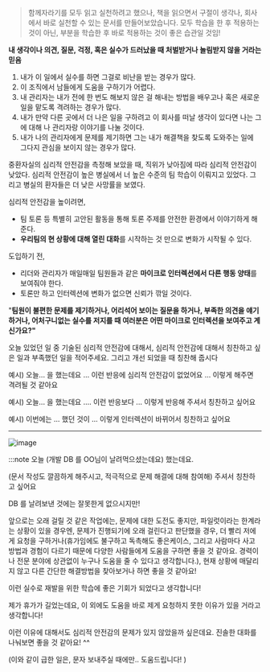 
> 함께자라기를 모두 읽고 실천하려고 했으나, 책을 읽으면서 구절이 생각나, 회사에서 바로 실천할 수 있는 문서를 만들어보았습니다. 
> 모두 학습을 한 후 적용하는 것이 아닌, 부분을 학습한 후 바로 적용하는 것이 좋은 습관일 것임! 

**내 생각이나 의견, 질문, 걱정, 혹은 실수가 드러났을 때 처벌받거나 놀림받지 않을 거라는 믿음**

1. 내가 이 일에서 실수를 하면 그걸로 비난을 받는 경우가 많다.
2. 이 조직에서 남들에게 도움을 구하기가 어렵다.
3. 내 관리자는 내가 전에 한 번도 해보지 않은 걸 해내는 방법을 배우고나 혹은 새로운 일을 맡도록 격려하는 경우가 많다.
4. 내가 만약 다른 곳에서 더 나은 일을 구하려고 이 회사를 떠날 생각이 있다면 나는 그에 대해 나 관리자랑 이야기를 나눌 것이다.
5. 내가 나의 관리자에게 문제를 제기하면 그는 내가 해결책을 찾도록 도와주는 일에 그다지 관심을 보이지 않는 경우가 많다.

중환자실의 심리적 안전감을 측정해 보았을 때, 직위가 낮아짐에 따라 심리적 안전감이 낮았다. 심리적 안전감이 높은 병실에서 너 높은 수준의 팀 학습이 이뤄지고 있었다. 그리고 병실의 환자들은 더 낮은 사망률을 보였다.

심리적 안전감을 높이려면,

- 팀 토론 등 특별히 고안된 활동을 통해 토론 주제를 안전한 환경에서 이야기하게 해준다.
- **우리팀의 현 상황에 대해 열린 대화**를 시작하는 것 만으로 변화가 시작될 수 있다.

도입하기 전,

- 리더와 관리자가 매일매일 팀원들과 같은 **마이크로 인터렉션에서 다른 행동 양태**를 보여줘야 한다.
- 토론만 하고 인터렉션에 변화가 없으면 신뢰가 깎일 것이다.

"**팀원이 불편한 문제를 제기하거나, 어리석어 보이는 질문을 하거나, 부족한 의견을 얘기하거나, 어처구니없는 실수를 저지를 때 여러분은 어떤 마이크로 인터렉션을 보여주고 계신가요?"**

오늘 있었던 일 중 기술된 심리적 안전감에 대해서,  심리적 안전감에 대해서 칭찬하고 싶은 일과 부족했던 일을 적어주세요. 그리고 개선 되었을 때 칭찬해 줍시다

예시) 오늘... 을 했는데요 ... 이런 반응에 심리적 안전감이 없었어요 ... 이렇게 해주면 격려될 것 같아요

예시) 오늘... 을 했는데요 .... 이런 반응보다 ... 이렇게 반응해 주셔서 칭찬하고 싶어요

예시) 이번에는 ... 했던 것이 ... 이렇게 인터렉션이 바뀌어서 칭찬하고 싶어요

--- 
![image](https://user-images.githubusercontent.com/31977543/156373585-93eba6a5-75b8-4133-bff5-ee4ca8201839.png)

:::note
오늘 (개발 DB 를 OO님이 날려먹으셨는데요) 했는데요.

(문서 작성도 깔끔하게 해주시고, 적극적으로 문제 해결에 대해 참여해) 주셔서 칭찬하고 싶어요

DB 를 날려보낸 것에는 잘못한게 없으시지만!

앞으로는 오래 걸릴 것 같은 작업에는, 문제에 대한 도전도 좋지만, 파일럿이라는 한계라는 상황이 있을 경우엔, 문제가 진행되기에 오래 걸린다고 판단했을 경우, 더 빨리 저에게 요청을 구하거나(휴가임에도 불구하고 독촉해도 좋은케이스, 그리고 사람마다 사고방법과 경험이 다르기 때문에 다양한 사람들에게 도움을 구하면 좋을 것 같아요. 경력이나 전문 분야에 상관없이 누구나 도움을 줄 수 있다고 생각합니다.), 현재 상황에 매달리지 않고 다른 간단한 해결방법을 찾아보거나 하면 좋을 것 같아요!

이런 실수로 재발을 위한 학습에 좋은 기회가 되었다고 생각합니다!

제가 휴가가 길었는데요, 이 외에도 도움을 바로 제게 요청하지 못한 이유가 있을 거라고 생각합니다!

이런 이유에 대해서도 심리적 안전감의 문제가 있지 않았을까 싶은데요. 진솔한 대화를 나눠보면 좋을 것 같아요! ^^

(이와 같이 급한 일은, 문자 보내주실 때에만.. 도움드립니다! )
